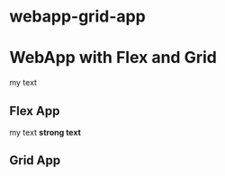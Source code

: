 # webapp-grid-app

# WebApp with Flex and Grid

my text

## Flex App

my text **strong text**

## Grid App